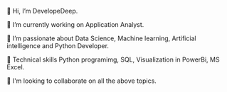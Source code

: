 👋 Hi, I’m DevelopeDeep.

🔭 I’m currently working on Application Analyst.

👀 I’m passionate about Data Science, Machine learning, Artificial intelligence and Python Developer.

🌱 Technical skills Python programimg, SQL, Visualization in PowerBi, MS Excel.

💞 I'm looking to collaborate on all the above topics.
